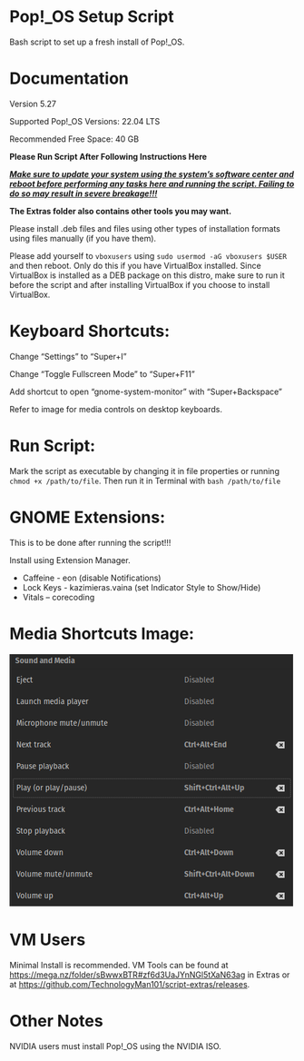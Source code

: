# Pop!_OS Setup Script
Bash script to set up a fresh install of Pop!_OS.


# Documentation

Version 5.27

Supported Pop!_OS Versions: 22.04 LTS

Recommended Free Space: 40 GB

**Please Run Script After Following Instructions Here**

<ins>_**Make sure to update your system using the system’s software center and reboot before performing any tasks here and running the script. Failing to do so may result in severe breakage!!!**_</ins>

**The Extras folder also contains other tools you may want.**

Please install .deb files and files using other types of installation formats using files manually (if you have them).

Please add yourself to `vboxusers` using `sudo usermod -aG vboxusers $USER` and then reboot. Only do this if you have VirtualBox installed. Since VirtualBox is installed as a DEB package on this distro, make sure to run it before the script and after installing VirtualBox if you choose to install VirtualBox. 


# Keyboard Shortcuts:

Change “Settings” to “Super+I”

Change “Toggle Fullscreen Mode” to “Super+F11”

Add shortcut to open “gnome-system-monitor” with “Super+Backspace”

Refer to image for media controls on desktop keyboards.


# Run Script:

Mark the script as executable by changing it in file properties or running `chmod +x /path/to/file`. Then run it in Terminal with `bash /path/to/file`


# GNOME Extensions:

This is to be done after running the script!!!

Install using Extension Manager. 

- Caffeine - eon (disable Notifications)
- Lock Keys - kazimieras.vaina (set Indicator Style to Show/Hide)
- Vitals – corecoding


# Media Shortcuts Image:
![Error](https://raw.githubusercontent.com/TechnologyMan101/pop-os-setup-script/master/Media_Shortcuts_Desktop_Pop.png)


# VM Users

Minimal Install is recommended. VM Tools can be found at https://mega.nz/folder/sBwwxBTR#zf6d3UaJYnNGl5tXaN63ag in Extras or at https://github.com/TechnologyMan101/script-extras/releases.


# Other Notes

NVIDIA users must install Pop!_OS using the NVIDIA ISO. 
